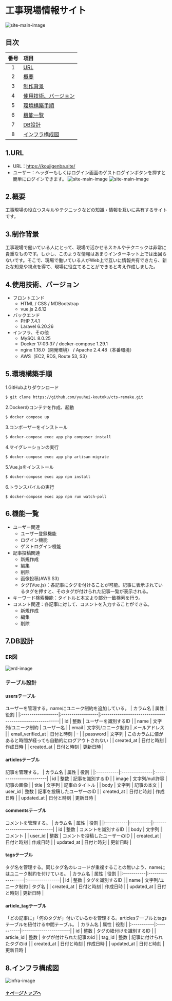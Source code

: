 # 工事現場情報サイト
![site-main-image](/src/public/images/Animation.gif)

## 目次
| 番号 | 項目 |
|:-:|:--|
| 1 | [URL](https://github.com/yuuhei-koutoku/cts-remake#1url) |
| 2 | [概要](https://github.com/yuuhei-koutoku/cts-remake#2%E6%A6%82%E8%A6%81) |
| 3 | [制作背景](https://github.com/yuuhei-koutoku/cts-remake#3%E5%88%B6%E4%BD%9C%E8%83%8C%E6%99%AF) |
| 4 | [使用技術、バージョン](https://github.com/yuuhei-koutoku/cts-remake#4%E4%BD%BF%E7%94%A8%E6%8A%80%E8%A1%93%E3%83%90%E3%83%BC%E3%82%B8%E3%83%A7%E3%83%B3) |
| 5 | [環境構築手順](https://github.com/yuuhei-koutoku/cts-remake#5%E7%92%B0%E5%A2%83%E6%A7%8B%E7%AF%89%E6%89%8B%E9%A0%86) |
| 6 | [機能一覧](https://github.com/yuuhei-koutoku/cts-remake#6%E6%A9%9F%E8%83%BD%E4%B8%80%E8%A6%A7) |
| 7 | [DB設計](https://github.com/yuuhei-koutoku/cts-remake#7db%E8%A8%AD%E8%A8%88) |
| 8 | [インフラ構成図](https://github.com/yuuhei-koutoku/cts-remake#8%E3%82%A4%E3%83%B3%E3%83%95%E3%83%A9%E6%A7%8B%E6%88%90%E5%9B%B3) |

## 1.URL
- URL：https://koujigenba.site/
- ユーザー：ヘッダーもしくはログイン画面のゲストログインボタンを押すと簡単にログインできます。
![site-main-image](/src/public/images/header_guestlogin.PNG)
![site-main-image](/src/public/images/loginform_guestlogin.PNG)

## 2.概要
工事現場の役立つスキルやテクニックなどの知識・情報を互いに共有するサイトです。

## 3.制作背景
工事現場で働いている人にとって、現場で活かせるスキルやテクニックは非常に貴重なものです。しかし、このような情報はあまりインターネット上では出回らないです。そこで、現場で働いている人がWeb上で互いに情報共有できたら、新たな知見や視点を得て、現場に役立てることができると考え作成しました。

## 4.使用技術、バージョン
- フロントエンド
    - HTML / CSS / MDBootstrap
    - vue.js 2.6.12
- バックエンド
    - PHP 7.4.1
    - Laravel 6.20.26
- インフラ、その他
    - MySQL 8.0.25
    - Docker 17:03:37 / docker-compose 1.29.1
    - nginx 1.18.0（開発環境） / Apache 2.4.48（本番環境）
    - AWS（EC2, RDS, Route 53, S3）

## 5.環境構築手順
1.GitHubよりダウンロード
```
$ git clone https://github.com/yuuhei-koutoku/cts-remake.git
```
2.Dockerのコンテナを作成、起動
```
$ docker compose up
```
3.コンポーザーをインストール
```
$ docker-compose exec app php composer install
```
4.マイグレーションの実行
```
$ docker-compose exec app php artisan migrate
```
5.Vue.jsをインストール
```
$ docker-compose exec app npm install
```
6.トランスパイルの実行
```
$ docker-compose exec app npm run watch-poll
```

## 6.機能一覧
- ユーザー関連
    - ユーザー登録機能
    - ログイン機能
    - ゲストログイン機能
- 記事投稿関連
    - 新規作成
    - 編集
    - 削除
    - 画像投稿(AWS S3)
    - タグ(Vue.js)：各記事にタグを付けることが可能。記事に表示されているタグを押すと、そのタグが付けられた記事一覧が表示される。
- キーワード検索機能：タイトルと本文より部分一致検索を行う。
- コメント関連：各記事に対して、コメントを入力することができる。
    - 新規作成
    - 編集
    - 削除

## 7.DB設計
### ER図
![erd-image](/diagram/cts-remake_erd.PNG)
### テーブル設計
#### usersテーブル
ユーザーを管理する。nameにユニーク制約を追加している。
| カラム名           | 属性              | 役割                                                      |
|:------------------|:------------------|:---------------------------------------------------------|
| id                | 整数               | ユーザーを識別するID                                      |
| name              | 文字列/ユニーク制約 | ユーザー名                                                |
| email             | 文字列/ユニーク制約 | メールアドレス                                            |
| email_verified_at | 日付と時刻         | -                                                        |
| password          | 文字列             | このカラムに値があると時間が経っても自動的にログアウトされない |
| created_at        | 日付と時刻         | 作成日時                                                  |
| created_at        | 日付と時刻         | 更新日時                                                  |
#### articlesテーブル
記事を管理する。
| カラム名    | 属性           | 役割                      |
|:-----------|:---------------|:-------------------------|
| id         | 整数            | 記事を識別するID          |
| image      | 文字列/null許容 | 記事の画像                |
| title      | 文字列          | 記事のタイトル            |
| body       | 文字列          | 記事の本文                |
| user_id    | 整数            | 記事を投稿したユーザーのID |
| created_at | 日付と時刻      | 作成日時                  |
| updated_at | 日付と時刻      | 更新日時                  |
#### commentsテーブル
コメントを管理する。
| カラム名   | 属性       | 役割                          |
|:-----------|:----------|:-----------------------------|
| id         | 整数       | コメントを識別するID          |
| body       | 文字列     | コメント                      |
| user_id    | 整数       | コメントを投稿したユーザーのID |
| created_at | 日付と時刻 | 作成日時                      |
| updated_at | 日付と時刻 | 更新日時                      |
#### tagsテーブル
タグ名を管理する。同じタグ名のレコードが重複することの無いよう、nameにはユニーク制約を付けている。
| カラム名    | 属性              | 役割             |
|:-----------|:------------------|:----------------|
| id         | 整数               | タグを識別するID |
| name       | 文字列/ユニーク制約 | タグ名          |
| created_at | 日付と時刻         | 作成日時         |
| updated_at | 日付と時刻         | 更新日時         |
#### article_tagテーブル
「どの記事に」「何のタグが」付いているかを管理する。articlesテーブルとtagsテーブルを紐付ける中間テーブル。
| カラム名    | 属性       | 役割                   |
|:-----------|:-----------|:-----------------------|
| id         | 整数       | タグの紐付けを識別するID |
| article_id | 整数       | タグが付けられた記事のid |
| tag_id     | 整数       | 記事に付けられたタグのid |
| created_at | 日付と時刻 | 作成日時                |
| updated_at | 日付と時刻 | 更新日時                |

## 8.インフラ構成図
![infra-image](/diagram/cts-remake_infra.PNG)

##### [↑ページトップへ](https://github.com/yuuhei-koutoku/cts-remake)
